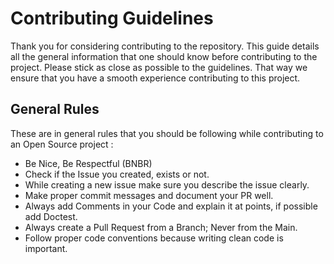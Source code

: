 # Contributing Guidelines

Thank you for considering contributing to the repository. This guide details all the general information that one should know before contributing to the project.
Please stick as close as possible to the guidelines. That way we ensure that you have a smooth experience contributing to this project.

## General Rules

These are in general rules that you should be following while contributing to an Open Source project :

- Be Nice, Be Respectful (BNBR)
- Check if the Issue you created, exists or not.
- While creating a new issue make sure you describe the issue clearly.
- Make proper commit messages and document your PR well.
- Always add Comments in your Code and explain it at points, if possible add Doctest.
- Always create a Pull Request from a Branch; Never from the Main.
- Follow proper code conventions because writing clean code is important.
